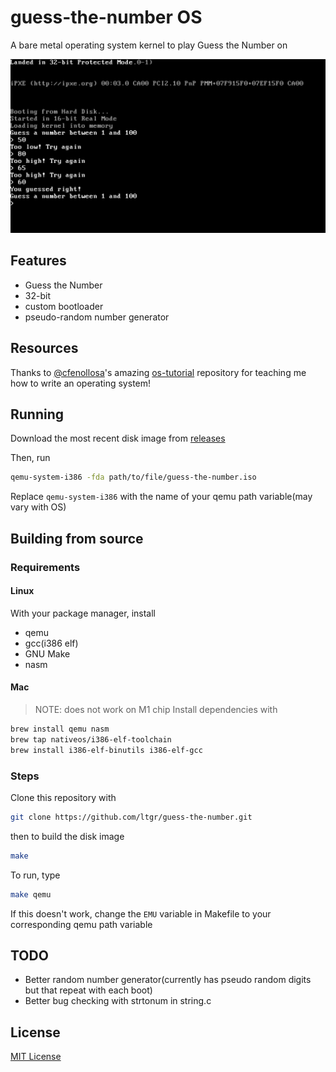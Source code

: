 # guess-the-number OS
A bare metal operating system kernel to play Guess the Number on

![screenshot](screenshots/1.png)

## Features
- Guess the Number
- 32-bit
- custom bootloader
- pseudo-random number generator

## Resources
Thanks to [@cfenollosa](https://github.com/cfenollosa)'s amazing [os-tutorial](https://github.com/cfenollosa/os-tutorial) repository for teaching me how to write an operating system!

## Running
Download the most recent disk image from [releases](https://github.com/ltgr/guess-the-number/releases/)

Then, run
```sh
qemu-system-i386 -fda path/to/file/guess-the-number.iso
```
Replace `qemu-system-i386` with the name of your qemu path variable(may vary with OS)

## Building from source
### Requirements
#### Linux
With your package manager, install
- qemu
- gcc(i386 elf)
- GNU Make
- nasm

#### Mac
> NOTE: does not work on M1 chip
Install dependencies with
```sh
brew install qemu nasm
brew tap nativeos/i386-elf-toolchain
brew install i386-elf-binutils i386-elf-gcc
```

### Steps

Clone this repository with
```sh
git clone https://github.com/ltgr/guess-the-number.git
```
then to build the disk image
```sh
make
```

To run, type
```sh
make qemu
```

If this doesn't work, change the `EMU` variable in Makefile to your corresponding qemu path variable

## TODO
- Better random number generator(currently has pseudo random digits but that repeat with each boot)
- Better bug checking with strtonum in string.c

## License
[MIT License](https://github.com/ltgr/guess-the-number/blob/master/LICENSE)
